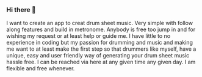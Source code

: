 ### Hi there 👋
I want to create an app to creat drum sheet music. Very simple with follow along features and build in metronome. Anybody is free too jump in and for wishing my request or at least help or guide me. I have little to no experience in coding but my passion for drumming and music and making me want to at least make the first step so that drummers like myself, have a unique, easy and user friendly way of generating your drum sheet music hassle free. I can be reached via here at any given time any given day. I am flexible and free whenever.
